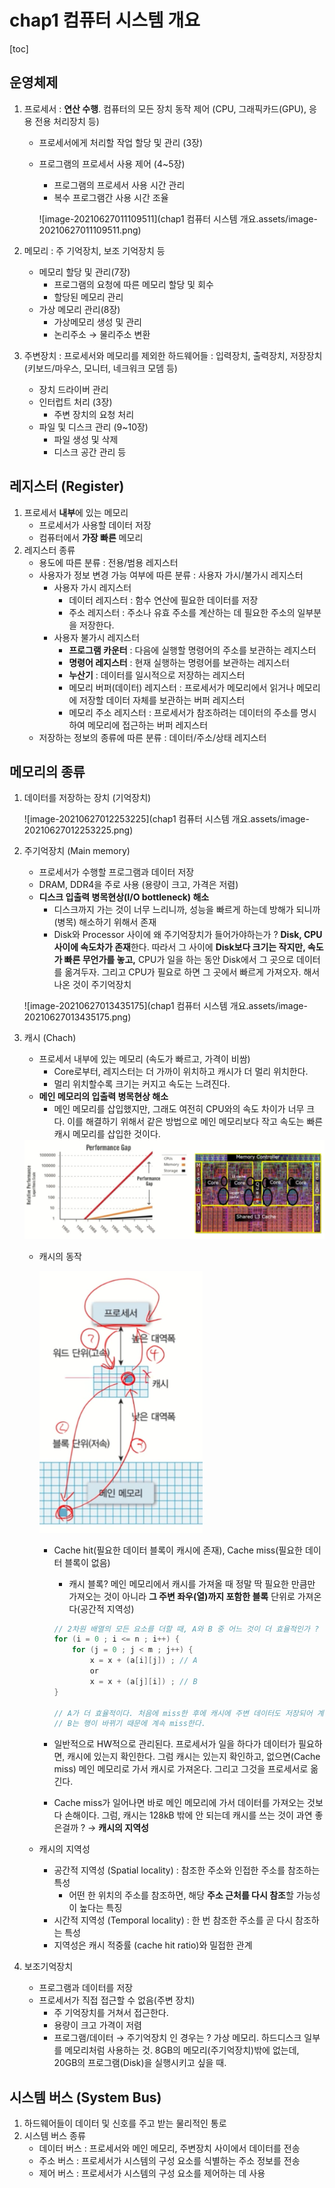 # chap1 컴퓨터 시스템 개요

[toc]

## 운영체제 

1. 프로세서 : **연산 수행**. 컴퓨터의 모든 장치 동작 제어 (CPU, 그래픽카드(GPU), 응용 전용 처리장치 등)

   - 프로세서에게 처리할 작업 할당 및 관리 (3장)

   - 프로그램의 프로세서 사용 제어 (4~5장)
     - 프로그램의 프로세서 사용 시간 관리
     - 복수 프로그램간 사용 시간 조율

     ![image-20210627011109511](chap1 컴퓨터 시스템 개요.assets/image-20210627011109511.png)

2. 메모리 : 주 기억장치, 보조 기억장치 등

   - 메모리 할당 및 관리(7장)
     - 프로그램의 요청에 따른 메모리 할당 및 회수
     - 할당된 메모리 관리
   - 가상 메모리 관리(8장)
     - 가상메모리 생성 및 관리
     - 논리주소 → 물리주소 변환

3. 주변장치 : 프로세서와 메모리를 제외한 하드웨어들 : 입력장치, 출력장치, 저장장치 (키보드/마우스, 모니터, 네크워크 모뎀 등)

   - 장치 드라이버 관리
   - 인터럽트 처리 (3장)
     - 주변 장치의 요청 처리
   - 파일 및 디스크 관리 (9~10장)
     - 파일 생성 및 삭제
     - 디스크 공간 관리 등





## 레지스터 (Register)

1. 프로세서 **내부**에 있는 메모리
   - 프로세서가 사용할 데이터 저장
   - 컴퓨터에서 **가장 빠른** 메모리
2. 레지스터 종류
   - 용도에 따른 분류 : 전용/범용 레지스터
   - 사용자가 정보 변경 가능 여부에 따른 분류 : 사용자 가시/불가시 레지스터
     - 사용자 가시 레지스터
       - 데이터 레지스터 : 함수 연산에 필요한 데이터를 저장
       - 주소 레지스터 : 주소나 유효 주소를 계산하는 데 필요한 주소의 일부분을 저장한다. 
     - 사용자 불가시 레지스터
       - **프로그램 카운터** : 다음에 실행할 명령어의 주소를 보관하는 레지스터
       - **명령어 레지스터** : 현재 실행하는 명령어를 보관하는 레지스터
       - **누산기** : 데이터를 일시적으로 저장하는 레지스터
       - 메모리 버퍼(데이터) 레지스터 : 프로세서가 메모리에서 읽거나 메모리에 저장할 데이터 자체를 보관하는 버퍼 레지스터
       - 메모리 주소 레지스터 : 프로세서가 참조하려는 데이터의 주소를 명시하여 메모리에 접근하는 버퍼 레지스터
   - 저장하는 정보의 종류에 따른 분류 : 데이터/주소/상태 레지스터





## 메모리의 종류

1. 데이터를 저장하는 장치 (기억장치)

   ![image-20210627012253225](chap1 컴퓨터 시스템 개요.assets/image-20210627012253225.png)

2. 주기억장치 (Main memory)

   - 프로세서가 수행할 프로그램과 데이터 저장
   - DRAM, DDR4을 주로 사용 (용량이 크고, 가격은 저렴)
   - **디스크 입출력 병목현상(I/O bottleneck) 해소**
     - 디스크까지 가는 것이 너무 느리니까, 성능을 빠르게 하는데 방해가 되니까(병목) 해소하기 위해서 존재
     - Disk와 Processor 사이에 왜 주기억장치가 들어가야하는가 ? **Disk, CPU 사이에 속도차가 존재**한다. 따라서 그 사이에 **Disk보다 크기는 작지만, 속도가 빠른 무언가를 놓고,** CPU가 일을 하는 동안 Disk에서 그 곳으로 데이터를 옮겨두자. 그리고 CPU가 필요로 하면 그 곳에서 빠르게 가져오자. 해서 나온 것이 주기억장치

   ![image-20210627013435175](chap1 컴퓨터 시스템 개요.assets/image-20210627013435175.png)

3. 캐시 (Chach)

   - 프로세서 내부에 있는 메모리 (속도가 빠르고, 가격이 비쌈)
     - Core로부터, 레지스터는 더 가까이 위치하고 캐시가 더 멀리 위치한다.
     - 멀리 위치할수록 크기는 커지고 속도는 느려진다.  
   - **메인 메모리의 입출력 병목현상 해소**
     - 메인 메모리를 삽입했지만, 그래도 여전히 CPU와의 속도 차이가 너무 크다. 이를 해결하기 위해서 같은 방법으로 메인 메모리보다 작고 속도는 빠른 캐시 메모리를 삽입한 것이다.

   <img src="chap1 컴퓨터 시스템 개요.assets/image-20210627013505604.png" alt="image-20210627013505604" style="zoom:80%;" />

   - 캐시의 동작

     <img src="chap1 컴퓨터 시스템 개요.assets/image-20210627015610196.png" alt="image-20210627015610196" style="zoom:80%;" />

     - Cache hit(필요한 데이터 블록이 캐시에 존재), Cache miss(필요한 데이터 블록이 없음)

       - 캐시 블록? 메인 메모리에서 캐시를 가져올 때 정말 딱 필요한 만큼만 가져오는 것이 아니라 **그  주변 좌우(열)까지 포함한 블록** 단위로 가져온다(공간적 지역성)

       ```c
       // 2차원 배열의 모든 요소를 더할 때, A와 B 중 어느 것이 더 효율적인가 ?
       for (i = 0 ; i <= n ; i++) {
           for (j = 0 ; j < m ; j++) {
               x = x + (a[i][j]) ; // A
               or
               x = x + (a[j][i]) ; // B
       }
           
       // A가 더 효율적이다. 처음에 miss한 후에 캐시에 주변 데이터도 저장되어 계속 hit하기 때문.
       // B는 행이 바뀌기 때문에 계속 miss한다. 
       ```

     - 일반적으로 HW적으로 관리된다. 프로세서가 일을 하다가 데이터가 필요하면, 캐시에 있는지 확인한다. 그럼 캐시는 있는지 확인하고, 없으면(Cache miss) 메인 메모리로 가서 캐시로 가져온다. 그리고 그것을 프로세서로 옮긴다.

     - Cache miss가 일어나면 바로 메인 메모리에 가서 데이터를 가져오는 것보다 손해이다. 그럼, 캐시는 128kB 밖에 안 되는데 캐시를 쓰는 것이 과연 좋은걸까 ? → **캐시의 지역성** 

   - 캐시의 지역성

     - 공간적 지역성 (Spatial locality) : 참조한 주소와 인접한 주소를 참조하는 특성
       - 어떤 한 위치의 주소를 참조하면, 해당 **주소 근처를 다시 참조**할 가능성이 높다는 특징 
     - 시간적 지역성 (Temporal locality) : 한 번 참조한 주소를 곧 다시 참조하는 특성
     - 지역성은 캐시 적중률 (cache hit ratio)와 밀접한 관계

4. 보조기억장치

   - 프로그램과 데이터를 저장
   - 프로세서가 직접 접근할 수 없음(주변 장치)
     - 주 기억장치를 거쳐서 접근한다.
     - 용량이 크고 가격이 저렴
     - 프로그램/데이터 → 주기억장치 인 경우는 ? 가상 메모리. 하드디스크 일부를 메모리처럼 사용하는 것. 8GB의 메모리(주기억장치)밖에 없는데, 20GB의 프로그램(Disk)을 실행시키고 싶을 때. 





## 시스템 버스 (System Bus)

1. 하드웨어들이 데이터 및 신호를 주고 받는 물리적인 통로
2. 시스템 버스 종류
   - 데이터 버스 : 프로세서와 메인 메모리, 주변장치 사이에서 데이터를 전송
   - 주소 버스 : 프로세서가 시스템의 구성 요소를 식별하는 주소 정보를 전송
   - 제어 버스 : 프로세서가 시스템의 구성 요소를 제어하는 데 사용